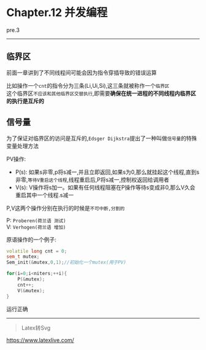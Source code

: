 # Chapter.12 并发编程

pre.3

--------------

## 临界区 

前面一章讲到了不同线程间可能会因为指令穿插导致的错误运算

比如操作一个`cnt`的指令分为三条(Li,Ui,Si),这三条就被称作一个`临界区`  
这个临界区`不应该和其他临界区交替执行`,即需要**确保在统一进程的不同线程内临界区的执行是互斥的**

## 信号量

为了保证对临界区的访问是互斥的,`Edsger Dijkstra`提出了一种叫做`信号量`的特殊变量处理方法

PV操作:  

- P(s): 如果s非零,p将s减一,并且立即返回,如果s为0,那么就挂起这个线程,直到s非零,`等待V重启这个线程`,线程重启后,P将s减一,控制权返回给调用者  
- V(s): V操作将s加一。如果有任何线程阻塞在P操作等待s变成非0,那么V久会重启其中一个线程.s减一

P,V这两个操作分别在执行的时候是`不可中断,分割的`

P: `Proberen(荷兰语 测试)`  
V: `Verhogen(荷兰语 增加)`

原语操作的一个例子:  

```cpp
volatile long cnt = 0;
sem_t mutex;
Sem_init(&mutex,0,1);//初始化一个mutex(用于PV)

for(i=0;i<niters;++i){
    P(&mutex);
    cnt++;
    V(&mutex);
}
```


运行正确










--------------


> Latex转Svg

https://www.latexlive.com/